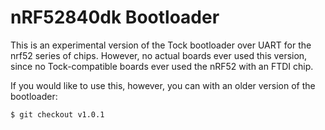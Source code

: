 nRF52840dk Bootloader
=====================

This is an experimental version of the Tock bootloader over UART for the nrf52
series of chips. However, no actual boards ever used this version, since no
Tock-compatible boards ever used the nRF52 with an FTDI chip.

If you would like to use this, however, you can with an older version of the
bootloader:

```shell
$ git checkout v1.0.1
```
